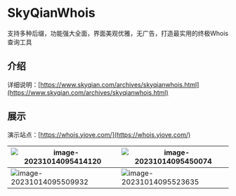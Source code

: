 # SkyQianWhois
支持多种后缀，功能强大全面，界面美观优雅，无广告，打造最实用的终极Whois查询工具

## 介绍

详细说明：[https://www.skyqian.com/archives/skyqianwhois.html](https://www.skyqian.com/archives/skyqianwhois.html)

## 展示

演示站点：[https://whois.yiove.com/](https://whois.yiove.com/)

| ![image-20231014095414120](https://static.wusuov.com/image/2023/10/e5c34bbd821e8ba29d35857d3a7b032f.png) | ![image-20231014095450074](https://static.wusuov.com/image/2023/10/cc4bd5394e59c11664cd5f083635aa38.png) |
| ------------------------------------------------------------ | ------------------------------------------------------------ |
| ![image-20231014095509932](https://static.wusuov.com/image/2023/10/7a6dac65b22c83803d084989e721abce.png) | ![image-20231014095523635](https://static.wusuov.com/image/2023/10/6732e4fb259ded6ea51e25a945a0e120.png) |
